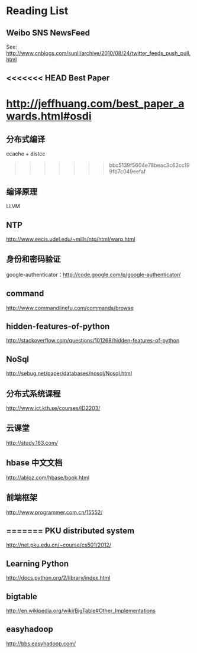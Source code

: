 Reading List
=============================

Weibo SNS NewsFeed
-------------------
See:
http://www.cnblogs.com/sunli/archive/2010/08/24/twitter_feeds_push_pull.html

<<<<<<< HEAD
Best Paper
----------------------
http://jeffhuang.com/best_paper_awards.html#osdi
=======
分布式编译
----------------------
ccache + distcc
>>>>>>> bbc5139f5604e78beac3c62cc199fb7c049eefaf

编译原理
----------------------
LLVM

NTP
----------------------
http://www.eecis.udel.edu/~mills/ntp/html/warp.html

身份和密码验证
-----------------------
google-authenticator：http://code.google.com/p/google-authenticator/

command 
-----------------------
http://www.commandlinefu.com/commands/browse


hidden-features-of-python
------------------------------
http://stackoverflow.com/questions/101268/hidden-features-of-python

NoSql
----------------------------------------
http://sebug.net/paper/databases/nosql/Nosql.html

分布式系统课程
---------------------
http://www.ict.kth.se/courses/ID2203/

云课堂
----------------
http://study.163.com/

hbase 中文文档
----------------------
http://abloz.com/hbase/book.html

前端框架
-------------------------
http://www.programmer.com.cn/15552/

=======
PKU distributed system
---------------------------------
http://net.pku.edu.cn/~course/cs501/2012/

Learning Python 
---------------------------------
http://docs.python.org/2/library/index.html

bigtable
----------------------------------
http://en.wikipedia.org/wiki/BigTable#Other_Implementations

easyhadoop
-------------
http://bbs.easyhadoop.com/
